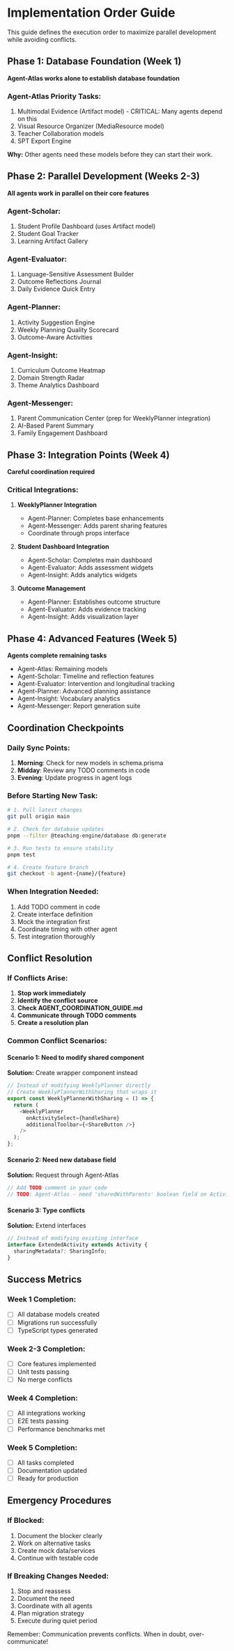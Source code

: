 # Implementation Order Guide

This guide defines the execution order to maximize parallel development while avoiding conflicts.

## Phase 1: Database Foundation (Week 1)

**Agent-Atlas works alone to establish database foundation**

### Agent-Atlas Priority Tasks:

1. Multimodal Evidence (Artifact model) - CRITICAL: Many agents depend on this
2. Visual Resource Organizer (MediaResource model)
3. Teacher Collaboration models
4. SPT Export Engine

**Why:** Other agents need these models before they can start their work.

## Phase 2: Parallel Development (Weeks 2-3)

**All agents work in parallel on their core features**

### Agent-Scholar:

1. Student Profile Dashboard (uses Artifact model)
2. Student Goal Tracker
3. Learning Artifact Gallery

### Agent-Evaluator:

1. Language-Sensitive Assessment Builder
2. Outcome Reflections Journal
3. Daily Evidence Quick Entry

### Agent-Planner:

1. Activity Suggestion Engine
2. Weekly Planning Quality Scorecard
3. Outcome-Aware Activities

### Agent-Insight:

1. Curriculum Outcome Heatmap
2. Domain Strength Radar
3. Theme Analytics Dashboard

### Agent-Messenger:

1. Parent Communication Center (prep for WeeklyPlanner integration)
2. AI-Based Parent Summary
3. Family Engagement Dashboard

## Phase 3: Integration Points (Week 4)

**Careful coordination required**

### Critical Integrations:

1. **WeeklyPlanner Integration**

   - Agent-Planner: Completes base enhancements
   - Agent-Messenger: Adds parent sharing features
   - Coordinate through props interface

2. **Student Dashboard Integration**

   - Agent-Scholar: Completes main dashboard
   - Agent-Evaluator: Adds assessment widgets
   - Agent-Insight: Adds analytics widgets

3. **Outcome Management**
   - Agent-Planner: Establishes outcome structure
   - Agent-Evaluator: Adds evidence tracking
   - Agent-Insight: Adds visualization layer

## Phase 4: Advanced Features (Week 5)

**Agents complete remaining tasks**

- Agent-Atlas: Remaining models
- Agent-Scholar: Timeline and reflection features
- Agent-Evaluator: Intervention and longitudinal tracking
- Agent-Planner: Advanced planning assistance
- Agent-Insight: Vocabulary analytics
- Agent-Messenger: Report generation suite

## Coordination Checkpoints

### Daily Sync Points:

1. **Morning**: Check for new models in schema.prisma
2. **Midday**: Review any TODO comments in code
3. **Evening**: Update progress in agent logs

### Before Starting New Task:

```bash
# 1. Pull latest changes
git pull origin main

# 2. Check for database updates
pnpm --filter @teaching-engine/database db:generate

# 3. Run tests to ensure stability
pnpm test

# 4. Create feature branch
git checkout -b agent-{name}/{feature}
```

### When Integration Needed:

1. Add TODO comment in code
2. Create interface definition
3. Mock the integration first
4. Coordinate timing with other agent
5. Test integration thoroughly

## Conflict Resolution

### If Conflicts Arise:

1. **Stop work immediately**
2. **Identify the conflict source**
3. **Check AGENT_COORDINATION_GUIDE.md**
4. **Communicate through TODO comments**
5. **Create a resolution plan**

### Common Conflict Scenarios:

#### Scenario 1: Need to modify shared component

**Solution:** Create wrapper component instead

```typescript
// Instead of modifying WeeklyPlanner directly
// Create WeeklyPlannerWithSharing that wraps it
export const WeeklyPlannerWithSharing = () => {
  return (
    <WeeklyPlanner
      onActivitySelect={handleShare}
      additionalToolbar={<ShareButton />}
    />
  );
};
```

#### Scenario 2: Need new database field

**Solution:** Request through Agent-Atlas

```typescript
// Add TODO comment in your code
// TODO: Agent-Atlas - need 'sharedWithParents' boolean field on Activity model
```

#### Scenario 3: Type conflicts

**Solution:** Extend interfaces

```typescript
// Instead of modifying existing interface
interface ExtendedActivity extends Activity {
  sharingMetadata?: SharingInfo;
}
```

## Success Metrics

### Week 1 Completion:

- [ ] All database models created
- [ ] Migrations run successfully
- [ ] TypeScript types generated

### Week 2-3 Completion:

- [ ] Core features implemented
- [ ] Unit tests passing
- [ ] No merge conflicts

### Week 4 Completion:

- [ ] All integrations working
- [ ] E2E tests passing
- [ ] Performance benchmarks met

### Week 5 Completion:

- [ ] All tasks completed
- [ ] Documentation updated
- [ ] Ready for production

## Emergency Procedures

### If Blocked:

1. Document the blocker clearly
2. Work on alternative tasks
3. Create mock data/services
4. Continue with testable code

### If Breaking Changes Needed:

1. Stop and reassess
2. Document the need
3. Coordinate with all agents
4. Plan migration strategy
5. Execute during quiet period

Remember: Communication prevents conflicts. When in doubt, over-communicate!
